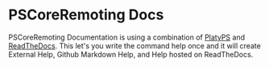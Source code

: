 ﻿# PSCoreRemoting Docs

PSCoreRemoting Documentation is using a combination of [PlatyPS](https://github.com/PowerShell/platyPS) and [ReadTheDocs](https://readthedocs.org/). This let's you write the command help once and it will create External Help, Github Markdown Help, and Help hosted on ReadTheDocs. 

